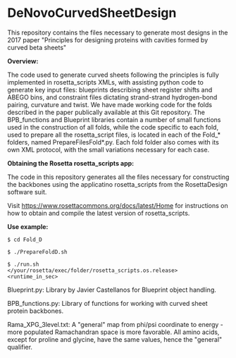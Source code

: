 # DeNovoCurvedSheetDesign
This repository contains the files necessary to generate most designs in the 2017 paper "Principles for designing proteins with cavities formed by curved beta sheets"

<strong>Overview:</strong>

The code used to generate curved sheets following the principles is fully implemented in rosetta_scripts XMLs, with assisting python code to generate key input files: blueprints describing sheet register shifts and ABEGO bins, and constraint files dictating strand-strand hydrogen-bond pairing, curvature and twist. We have made working code for the folds described in the paper publically available at this Git repository. The BPB_functions and Blueprint libraries contain a number of small functions used in the construction of all folds, while the code specific to each fold, used to prepare all the rosetta_script files, is located in each of the Fold_* folders, named PrepareFilesFold*.py. Each fold folder also comes with its own XML protocol, with the small variations necessary for each case.

<strong>Obtaining the Rosetta rosetta_scripts app:</strong>

The code in this repository generates all the files necessary for constructing the backbones using the applicatino rosetta_scripts from the RosettaDesign software suit. 

Visit https://www.rosettacommons.org/docs/latest/Home for instructions on how to obtain and compile the latest version of rosetta_scripts.

<strong>Use example:</strong>

<code>$ cd Fold_D</code>

<code>$ ./PrepareFoldD.sh</code>

<code>$ ./run.sh </your/rosetta/exec/folder/rosetta_scripts.os.release> <runtime_in_sec></code>

Blueprint.py: Library by Javier Castellanos for Blueprint object handling.

BPB_functions.py: Library of functions for working with curved sheet protein backbones.

Rama_XPG_3level.txt: A "general" map from phi/psi coordinate to energy -  more populated Ramachandran space is more favorable. All amino acids, except for proline and glycine, have the same values, hence the "general" qualifier. 
